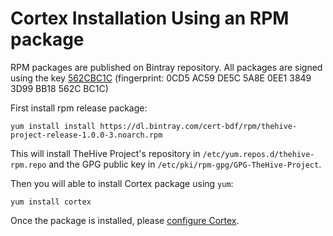 # Cortex Installation Using an RPM package

RPM packages are published on Bintray repository. All packages are signed using the key [562CBC1C](/PGP-PUBLIC-KEY)
(fingerprint: 0CD5 AC59 DE5C 5A8E 0EE1  3849 3D99 BB18 562C BC1C)

First install rpm release package:
```
yum install install https://dl.bintray.com/cert-bdf/rpm/thehive-project-release-1.0.0-3.noarch.rpm
```
This will install TheHive Project's repository in `/etc/yum.repos.d/thehive-rpm.repo` and the GPG public key in
`/etc/pki/rpm-gpg/GPG-TheHive-Project`.
 
Then you will able to install Cortex package using `yum`:
```
yum install cortex
```

Once the package is installed, please [configure Cortex](../admin/configuration.md).
